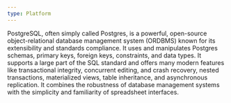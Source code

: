 ```yaml
---
type: Platform
---
```


PostgreSQL, often simply called Postgres, is a powerful, open-source object-relational database management system (ORDBMS) known for its extensibility and standards compliance. It uses and manipulates Postgres schemas, primary keys, foreign keys, constraints, and data types. It supports a large part of the SQL standard and offers many modern features like transactional integrity, concurrent editing, and crash recovery, nested transactions, materialized views, table inheritance, and asynchronous replication. It combines the robustness of database management systems with the simplicity and familiarity of spreadsheet interfaces.